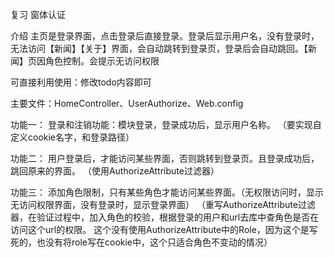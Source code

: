 复习 窗体认证

介绍
主页是登录界面，点击登录后直接登录。登录后显示用户名，没有登录时，无法访问【新闻】【关于】界面，会自动跳转到登录页，登录后会自动跳回。【新闻】页因角色控制。会提示无访问权限

可直接利用使用：修改todo内容即可

主要文件：HomeController、UserAuthorize、Web.config

功能一：
登录和注销功能：模块登录，登录成功后，显示用户名称。
（要实现自定义cookie名字，和登录路径）

功能二：
用户登录后，才能访问某些界面，否则跳转到登录页。且登录成功后，跳回原来的界面。
（使用AuthorizeAttribute过滤器）

功能三：
添加角色限制，只有某些角色才能访问某些界面。（无权限访问时，显示无访问权限界面，没有登录时，显示登录界面）
（重写AuthorizeAttribute过滤器，在验证过程中，加入角色的校验，根据登录的用户和url去库中查角色是否在访问这个url的权限。
这个没有使用AuthorizeAttribute中的Role，因为这个是写死的，也没有将role写在cookie中，这个只适合角色不变动的情况）

